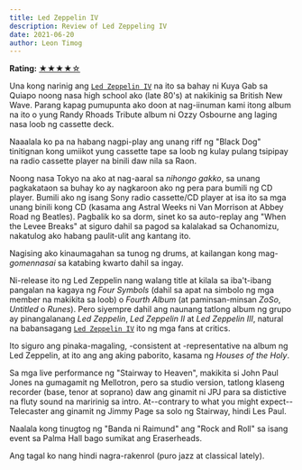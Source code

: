 ```yaml
---
title: Led Zeppelin IV
description: Review of Led Zeppeling IV
date: 2021-06-20
author: Leon Timog
---
```

**Rating:** [★★★★☆](https://timog.org/music/)

Una kong narinig ang [`Led Zeppelin IV`](led-zeppelin-iv-cd-cover.jpg "Led Zeppelin IV CD") na ito sa bahay ni Kuya Gab sa Quiapo noong nasa high school ako (late 80's) at nakikinig sa British New Wave. Parang kapag pumupunta ako doon at nag-iinuman kami itong album na ito o yung Randy Rhoads Tribute album ni Ozzy Osbourne ang laging nasa loob ng cassette deck.

Naaalala ko pa na habang nagpi-play ang unang riff ng "Black Dog" tinitignan kong umiikot yung cassette tape sa loob ng kulay pulang tsipipay na radio cassette player na binili daw nila sa Raon.

Noong nasa Tokyo na ako at nag-aaral sa *nihongo gakko*, sa unang pagkakataon sa buhay ko ay nagkaroon ako ng pera para bumili ng CD player. Bumili ako ng isang Sony radio cassette/CD player at isa ito sa mga unang binili kong CD (kasama ang Astral Weeks ni Van Morrison at Abbey Road ng Beatles). Pagbalik ko sa dorm, sinet ko sa auto-replay ang "When the Levee Breaks" at siguro dahil sa pagod sa kalalakad sa Ochanomizu, nakatulog ako habang paulit-ulit ang kantang ito.

Nagising ako kinaumagahan sa tunog ng drums, at kailangan kong mag-*gomennasai* sa katabing kwarto dahil sa ingay.

Ni-release ito ng Led Zeppelin nang walang title at kilala sa iba't-ibang pangalan na kagaya ng *Four Symbols* (dahil sa apat na simbolo ng mga member na makikita sa loob) o *Fourth Album* (at paminsan-minsan *ZoSo*, *Untitled* o *Runes*). Pero siyempre dahil ang naunang tatlong album ng grupo ay pinangalanang *Led Zeppelin*, *Led Zeppelin II* at *Led Zeppelin III*, natural na babansagang [`Led Zeppelin IV`](led-zeppelin-iv-cd-inside.jpg "Led Zeppelin IV CD") ito ng mga fans at critics.

Ito siguro ang pinaka-magaling, -consistent at -representative na album ng Led Zeppelin, at ito ang ang aking paborito, kasama ng *Houses of the Holy*. 

Sa mga live performance ng "Stairway to Heaven", makikita si John Paul Jones na gumagamit ng Mellotron, pero sa studio version, tatlong klaseng recorder (base, tenor at soprano) daw ang ginamit ni JPJ para sa distictive na fluty sound na maririnig sa intro. At--contrary to what you might expect--Telecaster ang ginamit ng Jimmy Page sa solo ng Stairway, hindi Les Paul.

Naalala kong tinugtog ng "Banda ni Raimund" ang "Rock and Roll" sa isang event sa Palma Hall bago sumikat ang Eraserheads.

Ang tagal ko nang hindi nagra-rakenrol (puro jazz at classical lately).